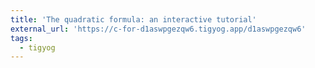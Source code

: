 ```yaml
---
title: 'The quadratic formula: an interactive tutorial'
external_url: 'https://c-for-d1aswpgezqw6.tigyog.app/d1aswpgezqw6'
tags:
  - tigyog
---
```


